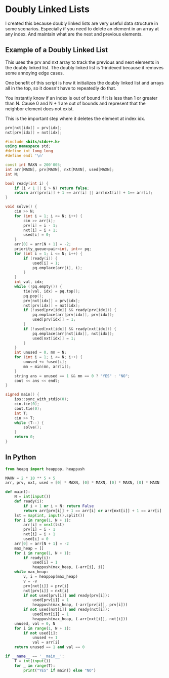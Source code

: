# Doubly Linked Lists

I created this because doubly linked lists are very useful data structure in some scenarios.  Especially if you need to delete an element in an array at any index.  And maintain what are the next and previous elements.


## Example of a Doubly Linked List 

This uses the prv and nxt array to track the previous and next elements in the doubly linked list.  The doubly linked list is 1-indexed because it removes some annoying edge cases.  

One benefit of this script is how it initializes the doubly linked list and arrays all in the top, so it doesn't have to repeatedly do that. 

You instantly know if an index is out of bound if it is less than 1 or greater than N.  Cause 0 and N + 1 are out of bounds and represent that the neighbor element does not exist.

This is the important step where it deletes the element at index idx.

```cpp
prv[nxt[idx]] = prv[idx];
nxt[prv[idx]] = nxt[idx];
```

```cpp
#include <bits/stdc++.h>
using namespace std;
#define int long long
#define endl '\n'

const int MAXN = 200'005;
int arr[MAXN], prv[MAXN], nxt[MAXN], used[MAXN];
int N;

bool ready(int i) {
    if (i < 1 || i > N) return false;
    return arr[prv[i]] + 1 == arr[i] || arr[nxt[i]] + 1== arr[i];
}

void solve() {
    cin >> N;
    for (int i = 1; i <= N; i++) {
        cin >> arr[i];
        prv[i] = i - 1;
        nxt[i] = i + 1;
        used[i] = 0;
    }
    arr[0] = arr[N + 1] = -2;
    priority_queue<pair<int, int>> pq;
    for (int i = 1; i <= N; i++) {
        if (ready(i)) {
            used[i] = 1;
            pq.emplace(arr[i], i);
        }
    }
    int val, idx;
    while (!pq.empty()) {
        tie(val, idx) = pq.top();
        pq.pop();
        prv[nxt[idx]] = prv[idx];
        nxt[prv[idx]] = nxt[idx];
        if (!used[prv[idx]] && ready(prv[idx])) {
            pq.emplace(arr[prv[idx]], prv[idx]);
            used[prv[idx]] = 1;
        }
        if (!used[nxt[idx]] && ready(nxt[idx])) {
            pq.emplace(arr[nxt[idx]], nxt[idx]);
            used[nxt[idx]] = 1;
        }
    }
    int unused = 0, mn = N;
    for (int i = 1; i <= N; i++) {
        unused += !used[i];
        mn = min(mn, arr[i]);
    }
    string ans = unused == 1 && mn == 0 ? "YES" : "NO";
    cout << ans << endl;
}

signed main() {
    ios::sync_with_stdio(0);
    cin.tie(0);
    cout.tie(0);
    int T;
    cin >> T;
    while (T--) {
        solve();
    }
    return 0;
}
```

## In Python

```py
from heapq import heappop, heappush

MAXN = 2 * 10 ** 5 + 5
arr, prv, nxt, used = [0] * MAXN, [0] * MAXN, [0] * MAXN, [0] * MAXN

def main():
    N = int(input())
    def ready(i):
        if i < 1 or i > N: return False
        return arr[prv[i]] + 1 == arr[i] or arr[nxt[i]] + 1 == arr[i]
    lst = map(int, input().split())
    for i in range(1, N + 1):
        arr[i] = next(lst)
        prv[i] = i - 1
        nxt[i] = i + 1
        used[i] = 0
    arr[0] = arr[N + 1] = -2
    max_heap = []
    for i in range(1, N + 1):
        if ready(i):
            used[i] = 1
            heappush(max_heap, (-arr[i], i))
    while max_heap:
        v, i = heappop(max_heap)
        v = -v
        prv[nxt[i]] = prv[i]
        nxt[prv[i]] = nxt[i]
        if not used[prv[i]] and ready(prv[i]):
            used[prv[i]] = 1
            heappush(max_heap, (-arr[prv[i]], prv[i]))
        if not used[nxt[i]] and ready(nxt[i]):
            used[nxt[i]] = 1
            heappush(max_heap, (-arr[nxt[i]], nxt[i]))
    unused, val = 0, N
    for i in range(1, N + 1):
        if not used[i]:
            unused += 1
            val = arr[i]
    return unused == 1 and val == 0

if __name__ == '__main__':
    T = int(input())
    for _ in range(T):
        print("YES" if main() else "NO")
```